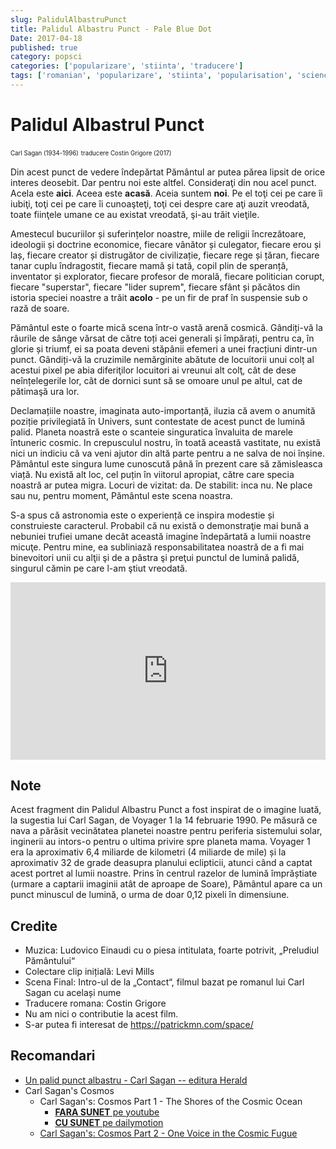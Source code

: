```yaml
---
slug: PalidulAlbastruPunct
title: Palidul Albastru Punct - Pale Blue Dot
Date: 2017-04-18
published: true
category: popsci
categories: ['popularizare', 'stiinta', 'traducere']
tags: ['romanian', 'popularizare', 'stiinta', 'popularisation', 'science', 'translation']
---
```


# Palidul Albastrul Punct

<sub><sup>Carl Sagan (1934-1996)</sup></sub>
<sub><sup>traducere Costin Grigore (2017)</sup></sub>

Din acest punct de vedere îndepărtat Pământul ar putea părea lipsit de orice interes deosebit.  Dar pentru noi este altfel.  Consideraţi din nou acel punct.  Acela este **aici**. Aceea este **acasă**. Aceia suntem **noi**. Pe el toţi cei pe care îi iubiţi, toţi cei pe care îi cunoaşteţi, toţi cei despre care aţi auzit vreodată, toate fiinţele umane ce au existat vreodată, şi-au trăit vieţile.

Amestecul bucuriilor și suferințelor noastre, miile de religii încrezătoare, ideologii și doctrine economice, fiecare vânător și culegator, fiecare erou și laș, fiecare creator și distrugător de civilizație, fiecare rege și țăran, fiecare tanar cuplu îndragostit, fiecare mamă și tată, copil plin de speranță, inventator și explorator, fiecare profesor de morală, fiecare politician corupt, fiecare "superstar", fiecare "lider suprem", fiecare sfânt și păcătos din istoria speciei noastre a trăit **acolo** - pe un fir de praf în suspensie sub o rază de soare.

Pământul este o foarte mică scena într-o vastă arenă cosmică. Gândiți-vă la râurile de sânge vărsat de către toți acei generali și împărați, pentru ca, în glorie și triumf, ei sa poata deveni stăpânii efemeri a unei fracțiuni dintr-un punct. Gândiți-vă la cruzimile nemărginite abătute de locuitorii unui colț al acestui pixel pe abia diferiţilor locuitori ai vreunui alt colţ, cât de dese neînțelegerile lor, cât de dornici sunt să se omoare unul pe altul, cat de pătimaşă ura lor.

Declamațiile noastre, imaginata auto-importanță, iluzia că avem o anumită poziție privilegiată în Univers, sunt contestate de acest punct de lumină palid.  Planeta noastră este o scanteie singuratica învaluita de marele întuneric cosmic. In crepusculul nostru, în toată această vastitate, nu există nici un indiciu că va veni ajutor din altă parte pentru a ne salva de noi înșine.  Pământul este singura lume cunoscută până în prezent care să zămisleasca viață.  Nu există alt loc, cel puțin în viitorul apropiat, către care specia noastră ar putea migra.  Locuri de vizitat: da.  De stabilit: inca nu. Ne place sau nu, pentru moment, Pământul este scena noastra.

S-a spus că astronomia este o experiență ce inspira modestie și construieste caracterul.  Probabil că nu există o demonstraţie mai bună a nebuniei trufiei umane decât această imagine îndepărtată a lumii noastre micuţe.  Pentru mine, ea subliniază responsabilitatea noastră de a fi mai binevoitori unii cu alţii şi de a păstra şi preţui punctul de lumină palidă, singurul cămin pe care l-am ştiut vreodată.


<div class="container" style="position: relative; width: 100%; height: 0; padding-bottom: 56.25%;">
	<iframe width="560" height="315" src="https://www.youtube.com/embed/4PN5JJDh78I?index=4&yt:cc=on&hl=ro&version=3" frameborder="0" allowfullscreen
	    style="position: absolute; top: 0; left: 0; width: 100%; height: 100%;"></iframe>
</div>

## Note

Acest fragment din Palidul Albastru Punct a fost inspirat de o imagine luată, la sugestia lui Carl Sagan, de Voyager 1 la 14 februarie 1990. Pe măsură ce nava a părăsit vecinătatea planetei noastre pentru periferia sistemului solar, inginerii au intors-o pentru o ultima privire spre planeta mama. Voyager 1 era la aproximativ 6,4 miliarde de kilometri (4 miliarde de mile) și la aproximativ 32 de grade deasupra planului eclipticii, atunci când a captat acest portret al lumii noastre. Prins în centrul razelor de lumină împrăștiate (urmare a captarii imaginii atât de aproape de Soare), Pământul apare ca un punct minuscul de lumină, o urma de doar 0,12 pixeli în dimensiune.

## Credite

- Muzica: Ludovico Einaudi cu o piesa intitulata, foarte potrivit, „Preludiul Pământului“
- Colectare clip inițială: Levi Mills
- Scena Final: Intro-ul de la „Contact“, filmul bazat pe romanul lui Carl Sagan cu același nume
- Traducere romana: Costin Grigore
- Nu am nici o contributie la acest film.
- S-ar putea fi interesat de https://patrickmn.com/space/

## Recomandari

- [Un palid punct albastru - Carl Sagan -- editura Herald](https://www.edituraherald.ro/carti/un-palid-punct-albastru-detail)
- Carl Sagan's Cosmos
  - Carl Sagan's: Cosmos Part 1 - The Shores of the Cosmic Ocean
    - [**FARA SUNET** pe youtube](https://www.youtube.com/watch?v=5Z2AnfStRSM)
    - [**CU SUNET** pe dailymotion ](http://www.dailymotion.com/video/x3ibbh1_cosmos-a-personal-voyage-episode-1-carl-sagan-the-shores-of-the-cosmic-ocean_tv)
  - [Carl Sagan's: Cosmos Part 2 - One Voice in the Cosmic Fugue](https://www.youtube.com/watch?v=ftpVA04_IFc)
  